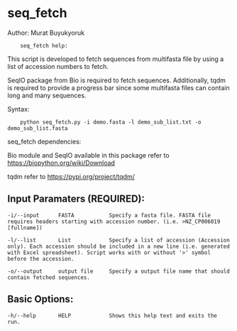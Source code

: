 # seq_fetch

Author: Murat Buyukyoruk

        seq_fetch help:

This script is developed to fetch sequences from multifasta file by using a list of accession numbers to fetch. 

SeqIO package from Bio is required to fetch sequences. Additionally, tqdm is required to provide a progress bar since some multifasta files can contain long and 
many sequences.

Syntax:

        python seq_fetch.py -i demo.fasta -l demo_sub_list.txt -o demo_sub_list.fasta

seq_fetch dependencies:

Bio module and SeqIO available in this package      refer to https://biopython.org/wiki/Download

tqdm                                                refer to https://pypi.org/project/tqdm/

Input Paramaters (REQUIRED):
----------------------------
	-i/--input		FASTA			Specify a fasta file. FASTA file requires headers starting with accession number. (i.e. >NZ_CP006019 [fullname])

	-l/--list		List			Specify a list of accession (Accession only). Each accession should be included in a new line (i.e. generated with Excel spreadsheet). Script works with or without '>' symbol before the accession.

	-o/--output		output file		Specify a output file name that should contain fetched sequences.

Basic Options:
--------------
	-h/--help		HELP			Shows this help text and exits the run.

